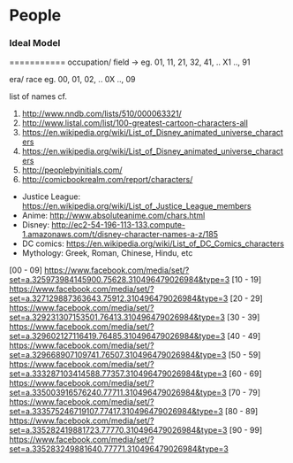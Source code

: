 # People

### Ideal Model
===========
occupation/ field ->
eg. 01, 11, 21, 32, 41, .. X1 .., 91

era/ race
eg. 00, 01, 02, .. 0X .., 09


list of names cf. 
1. http://www.nndb.com/lists/510/000063321/ 
2. http://www.listal.com/list/100-greatest-cartoon-characters-all
3. https://en.wikipedia.org/wiki/List_of_Disney_animated_universe_characters
4. https://en.wikipedia.org/wiki/List_of_Disney_animated_universe_characters
4. http://peoplebyinitials.com/
5. http://comicbookrealm.com/report/characters/

* Justice League: https://en.wikipedia.org/wiki/List_of_Justice_League_members
* Anime: http://www.absoluteanime.com/chars.html
* Disney: http://ec2-54-196-113-133.compute-1.amazonaws.com/t/disney-character-names-a-z/185
* DC comics: https://en.wikipedia.org/wiki/List_of_DC_Comics_characters
* Mythology: Greek, Roman, Chinese, Hindu, etc


[00 - 09] https://www.facebook.com/media/set/?set=a.325973984145900.75628.310496479026984&type=3
[10 - 19] https://www.facebook.com/media/set/?set=a.327129887363643.75912.310496479026984&type=3
[20 - 29] https://www.facebook.com/media/set/?set=a.329231307153501.76413.310496479026984&type=3
[30 - 39] https://www.facebook.com/media/set/?set=a.329602127116419.76485.310496479026984&type=3
[40 - 49] https://www.facebook.com/media/set/?set=a.329668907109741.76507.310496479026984&type=3
[50 - 59] https://www.facebook.com/media/set/?set=a.333287103414588.77357.310496479026984&type=3
[60 - 69] https://www.facebook.com/media/set/?set=a.335003916576240.77711.310496479026984&type=3
[70 - 79] https://www.facebook.com/media/set/?set=a.333575246719107.77417.310496479026984&type=3
[80 - 89] https://www.facebook.com/media/set/?set=a.335282419881723.77770.310496479026984&type=3
[90 - 99] https://www.facebook.com/media/set/?set=a.335283249881640.77771.310496479026984&type=3

